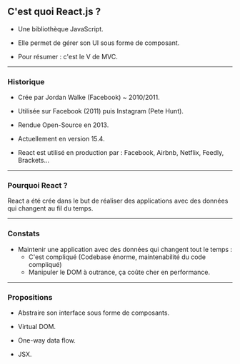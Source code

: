 ## C'est quoi React.js ?

- Une bibliothèque JavaScript. <!-- .element: class="fragment" -->

- Elle permet de gérer son UI sous forme de composant. <!-- .element: class="fragment" -->

- Pour résumer : c'est le V de MVC. <!-- .element: class="fragment" -->

---

### Historique

- Crée par Jordan Walke (Facebook) ~ 2010/2011. <!-- .element: class="fragment" -->

- Utilisée sur Facebook (2011) puis Instagram (Pete Hunt). <!-- .element: class="fragment" -->

- Rendue Open-Source en 2013. <!-- .element: class="fragment" -->

- Actuellement en version 15.4. <!-- .element: class="fragment" -->

- React est utilisé en production par : Facebook, Airbnb, Netflix, Feedly, Brackets... <!-- .element: class="fragment" -->

---

### Pourquoi React ?

React a été crée dans le but de réaliser des applications avec des données qui changent au fil du temps. <!-- .element: class="fragment" -->

---

### Constats

- Maintenir une application avec des données qui changent tout le temps :
    - C'est compliqué (Codebase énorme, maintenabilité du code compliqué) <!-- .element: class="fragment" -->
    - Manipuler le DOM à outrance, ça coûte cher en performance. <!-- .element: class="fragment" -->

---

### Propositions

- Abstraire son interface sous forme de composants. <!-- .element: class="fragment" -->

- Virtual DOM. <!-- .element: class="fragment" -->

- One-way data flow. <!-- .element: class="fragment" -->

- JSX. <!-- .element: class="fragment" -->
